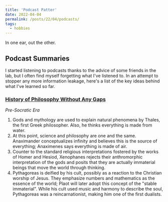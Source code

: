 ```yaml
---
title: 'Podcast Patter'
date: 2022-04-04
permalink: /posts/22/04/podcasts/
tags:
  - hobbies
---
```


In one ear, out the other.

## Podcast Summaries  

I started listening to podcasts thanks to the advice of some friends in the lab, but I often find myself forgetting what I've listened to. In an attempt to stopper any more information leakage, here's a list of the key ideas behind what I've learned so far.

### [History of Philosophy Without Any Gaps](https://historyofphilosophy.net/)
_Pre-Socratic Era_
1. Gods and mythology are used to explain natural phenomena by Thales, the first Greek philosopher. Also, he thinks everything is made from water.
2. At this point, science and philosophy are one and the same. Anaximander conceptualizes infinity and believes this is the source of everything; Anaximenes says everything is made of air.
3. Counter to the standard religious interpretations fostered by the works of Homer and Hesiod, Xenophanes rejects their anthromorphic interpretation of the gods and posits that they are actually immaterial beings that move the world through thinking.
4. Pythagoreas is deified by his cult, possibly as a reaction to the Christian worship of Jesus. They emphasize numbers and mathematics as the essence of the world; Plaot will later adopt this concept of the "stable immaterial". While his cult used music and harmony to describe the soul, Pythagoreas was a reincarnationist, making him one of the first dualists.
